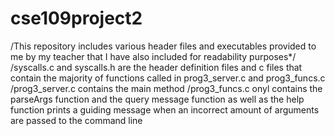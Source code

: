 # cse109project2
/This repository includes various header files and executables provided to me by my teacher that I have also included for readability purposes*/
/syscalls.c and syscalls.h are the header definition files and c files that contain the majority of functions called in prog3_server.c and prog3_funcs.c
/prog3_server.c contains the main method
/prog3_funcs.c onyl contains the parseArgs function and the query message function as well as the help function prints a guiding message when an incorrect amount of 
arguments are passed to the command line
